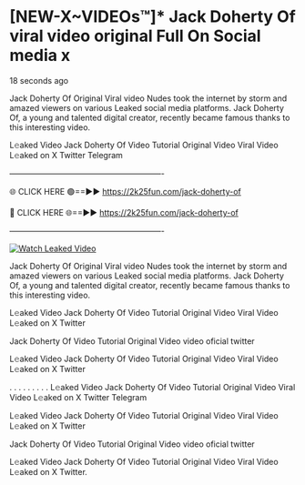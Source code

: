 # [NEW-X~VIDEOs™]* Jack Doherty Of viral video original Full On Social media x

18 seconds ago

Jack Doherty Of Original Viral video Nudes took the internet by storm and amazed viewers on various Leaked social media platforms. Jack Doherty Of, a young and talented digital creator, recently became famous thanks to this interesting video.

L𝚎aked Video Jack Doherty Of Video Tutorial Original Video Viral Video L𝚎aked on X Twitter Telegram

———————————————————-

🌐 CLICK HERE 🟢==►► https://2k25fun.com/jack-doherty-of

🔴 CLICK HERE 🌐==►► https://2k25fun.com/jack-doherty-of

———————————————————-

[![Watch Leaked Video](https://miro.medium.com/v2/resize:fit:828/format:webp/1*cilzJN44JGOrTw9NJCrNHA.gif "Watch Leaked Video")](https://2k25fun.com/jack-doherty-of)

Jack Doherty Of Original Viral video Nudes took the internet by storm and amazed viewers on various Leaked social media platforms. Jack Doherty Of, a young and talented digital creator, recently became famous thanks to this interesting video.

L𝚎aked Video Jack Doherty Of Video Tutorial Original Video Viral Video L𝚎aked on X Twitter

Jack Doherty Of Video Tutorial Original Video video oficial twitter

L𝚎aked Video Jack Doherty Of Video Tutorial Original Video Viral Video L𝚎aked on X Twitter

. . . . . . . . . L𝚎aked Video Jack Doherty Of Video Tutorial Original Video Viral Video L𝚎aked on X Twitter Telegram

L𝚎aked Video Jack Doherty Of Video Tutorial Original Video Viral Video L𝚎aked on X Twitter

Jack Doherty Of Video Tutorial Original Video video oficial twitter

L𝚎aked Video Jack Doherty Of Video Tutorial Original Video Viral Video L𝚎aked on X Twitter.